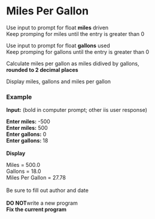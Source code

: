 <html>
<h1>Miles Per Gallon</h1>
<p>
  Use input to prompt for float <b>miles</b> driven<br>
Keep promping for miles until the entry is greater than 0
</p>
<p>
  Use input to prompt for float <b>gallons</b> used<br>
Keep promping for gallons until the entry is greater than 0
</p>
<p>
Calculate miles per gallon as miles didived by gallons,<br>
  <b>rounded to 2 decimal places</b>
</p>
<p>
Display miles, gallons and miles per gallon
</p>
<h3>Example</h3>
<p>
  <b>Input:</b> (bold in computer prompt; other iis user response)
</p>
<b>Enter miles:</b> -500<br>
<b>Enter miles:</b> 500<br>
<b>Enter gallons:</b> 0<br>
<b>Enter gallons: </b>18<br><br>
<b>Display</b><br>

Miles = 500.0<br>
Gallons = 18.0<br>
Miles Per Gallon = 27.78<br><br>
Be sure to fill out author and date<br>
<br>
<b>DO NOT</b>write a new program<br>
<b>Fix the current program</b>
<br>

</div>
</html>
